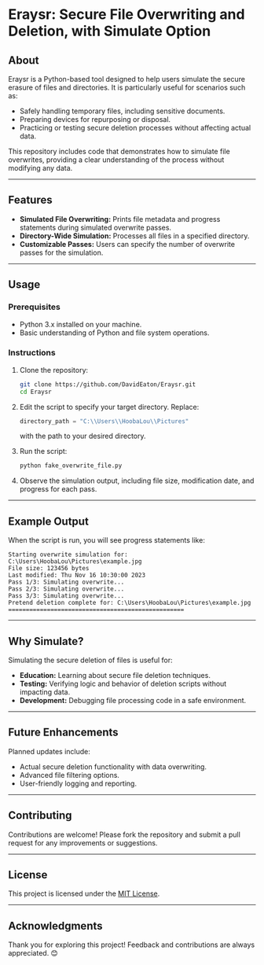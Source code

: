 # Eraysr: Secure File Overwriting and Deletion, with Simulate Option

## **About**
Eraysr is a Python-based tool designed to help users simulate the secure erasure of files and directories. It is particularly useful for scenarios such as:
- Safely handling temporary files, including sensitive documents.
- Preparing devices for repurposing or disposal.
- Practicing or testing secure deletion processes without affecting actual data.

This repository includes code that demonstrates how to simulate file overwrites, providing a clear understanding of the process without modifying any data.

---

## **Features**
- **Simulated File Overwriting:** Prints file metadata and progress statements during simulated overwrite passes.
- **Directory-Wide Simulation:** Processes all files in a specified directory.
- **Customizable Passes:** Users can specify the number of overwrite passes for the simulation.

---

## **Usage**

### **Prerequisites**
- Python 3.x installed on your machine.
- Basic understanding of Python and file system operations.

### **Instructions**
1. Clone the repository:
   ```bash
   git clone https://github.com/DavidEaton/Eraysr.git
   cd Eraysr
   ```

2. Edit the script to specify your target directory. Replace:
   ```python
   directory_path = "C:\\Users\\HoobaLou\\Pictures"
   ```
   with the path to your desired directory.

3. Run the script:
   ```bash
   python fake_overwrite_file.py
   ```

4. Observe the simulation output, including file size, modification date, and progress for each pass.

---

## **Example Output**
When the script is run, you will see progress statements like:
```
Starting overwrite simulation for: C:\Users\HoobaLou\Pictures\example.jpg
File size: 123456 bytes
Last modified: Thu Nov 16 10:30:00 2023
Pass 1/3: Simulating overwrite...
Pass 2/3: Simulating overwrite...
Pass 3/3: Simulating overwrite...
Pretend deletion complete for: C:\Users\HoobaLou\Pictures\example.jpg
==================================================
```

---

## **Why Simulate?**
Simulating the secure deletion of files is useful for:
- **Education:** Learning about secure file deletion techniques.
- **Testing:** Verifying logic and behavior of deletion scripts without impacting data.
- **Development:** Debugging file processing code in a safe environment.

---

## **Future Enhancements**
Planned updates include:
- Actual secure deletion functionality with data overwriting.
- Advanced file filtering options.
- User-friendly logging and reporting.

---

## **Contributing**
Contributions are welcome! Please fork the repository and submit a pull request for any improvements or suggestions.

---

## **License**
This project is licensed under the [MIT License](LICENSE).

---

## **Acknowledgments**
Thank you for exploring this project! Feedback and contributions are always appreciated. 😊
